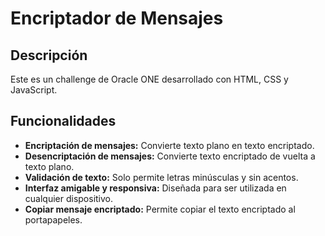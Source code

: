 # Encriptador de Mensajes

## Descripción

Este es un challenge de Oracle ONE desarrollado con HTML, CSS y JavaScript.

## Funcionalidades

- **Encriptación de mensajes:** Convierte texto plano en texto encriptado.
- **Desencriptación de mensajes:** Convierte texto encriptado de vuelta a texto plano.
- **Validación de texto:** Solo permite letras minúsculas y sin acentos.
- **Interfaz amigable y responsiva:** Diseñada para ser utilizada en cualquier dispositivo.
- **Copiar mensaje encriptado:** Permite copiar el texto encriptado al portapapeles.
